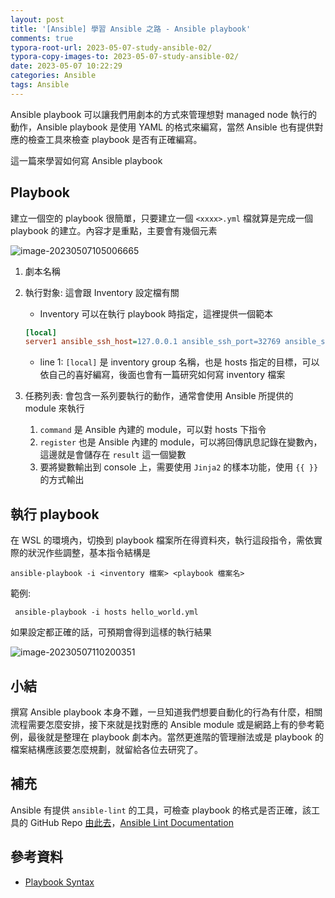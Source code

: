 ```yaml
---
layout: post
title: '[Ansible] 學習 Ansible 之路 - Ansible playbook'
comments: true
typora-root-url: 2023-05-07-study-ansible-02/
typora-copy-images-to: 2023-05-07-study-ansible-02/
date: 2023-05-07 10:22:29
categories: Ansible
tags: Ansible
---
```


Ansible playbook 可以讓我們用劇本的方式來管理想對 managed node 執行的動作，Ansible playbook 是使用 YAML 的格式來編寫，當然 Ansible 也有提供對應的檢查工具來檢查 playbook 是否有正確編寫。

這一篇來學習如何寫 Ansible playbook

<!-- more -->

## Playbook

建立一個空的 playbook 很簡單，只要建立一個 `<xxxx>.yml` 檔就算是完成一個 playbook 的建立。內容才是重點，主要會有幾個元素

![image-20230507105006665](image-20230507105006665.png)

1. 劇本名稱

2. 執行對象: 這會跟 Inventory 設定檔有關

   - Inventory 可以在執行 playbook 時指定，這裡提供一個範本

   ```ini
   [local]
   server1 ansible_ssh_host=127.0.0.1 ansible_ssh_port=32769 ansible_ssh_pass=docker
   ```

   - line 1: `[local]` 是 inventory group 名稱，也是 hosts 指定的目標，可以依自己的喜好編寫，後面也會有一篇研究如何寫 inventory 檔案

3. 任務列表: 會包含一系列要執行的動作，通常會使用 Ansible 所提供的 module 來執行

   1. `command` 是 Ansible 內建的 module，可以對 hosts 下指令
   2. `register` 也是 Ansible 內建的 module，可以將回傳訊息記錄在變數內，這邊就是會儲存在 `result` 這一個變數 
   3. 要將變數輸出到 console 上，需要使用 `Jinja2` 的樣本功能，使用 `{{ }}` 的方式輸出

## 執行 playbook

在 WSL 的環境內，切換到 playbook 檔案所在得資料夾，執行這段指令，需依實際的狀況作些調整，基本指令結構是

```
ansible-playbook -i <inventory 檔案> <playbook 檔案名>
```

範例:

```
 ansible-playbook -i hosts hello_world.yml 
```

如果設定都正確的話，可預期會得到這樣的執行結果

![image-20230507110200351](image-20230507110200351.png)

## 小結

撰寫 Ansible playbook 本身不難，一旦知道我們想要自動化的行為有什麼，相關流程需要怎麼安排，接下來就是找對應的 Ansible module 或是網路上有的參考範例，最後就是整理在 playbook 劇本內。當然更進階的管理辦法或是 playbook 的檔案結構應該要怎麼規劃，就留給各位去研究了。

## 補充

Ansible 有提供 `ansible-lint` 的工具，可檢查 playbook  的格式是否正確，該工具的 GitHub Repo [由此去](https://github.com/ansible/ansible-lint)，[Ansible Lint Documentation](https://ansible-lint.readthedocs.io/)



## 參考資料

- [Playbook Syntax](https://docs.ansible.com/ansible/latest/playbook_guide/playbooks_intro.html#playbook-syntax)

  



